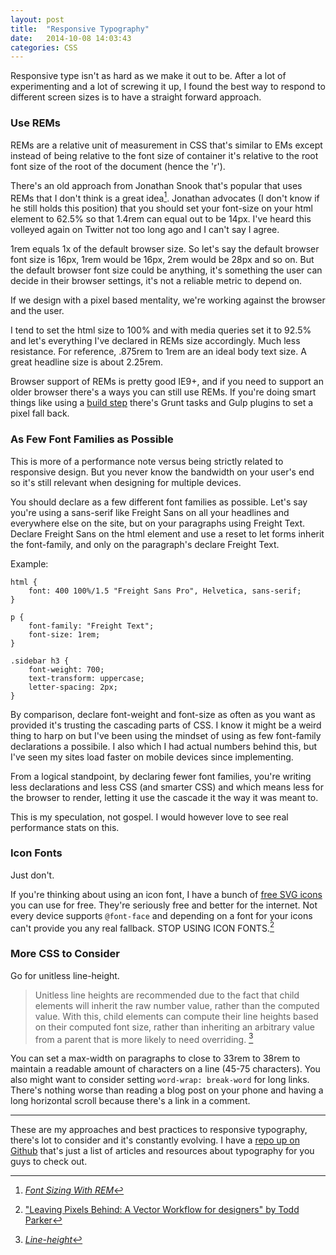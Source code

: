 ```yaml
---
layout: post
title:  "Responsive Typography"
date:   2014-10-08 14:03:43
categories: CSS
---
```


Responsive type isn't as hard as we make it out to be. After a lot of experimenting and a lot of screwing it up, I found the best way to respond to different screen sizes is to have a straight forward approach.

### Use REMs

REMs are a relative unit of measurement in CSS that's similar to EMs except instead of being relative to the font size of container it's relative to the root font size of the root of the document (hence the 'r').

There's an old approach from Jonathan Snook that's popular that uses REMs that I don't think is a great idea[^1]. Jonathan advocates (I don't know if he still holds this position) that you should set your font-size on your html element to 62.5% so that 1.4rem can equal out to be 14px. I've heard this volleyed again on Twitter not too long ago and I can't say I agree.

1rem equals 1x of the default browser size. So let's say the default browser font size is 16px, 1rem would be 16px, 2rem would be 28px and so on. But the default browser font size could be anything, it's something the user can decide in their browser settings, it's not a reliable metric to depend on.

If we design with a pixel based mentality, we're working against the browser and the user.

I tend to set the html size to 100% and with media queries set it to 92.5% and let's everything I've declared in REMs size accordingly. Much less resistance. For reference, .875rem to 1rem are an ideal body text size. A great headline size is about 2.25rem.

Browser support of REMs is pretty good IE9+, and if you need to support an older browser there's a ways you can still use REMs. If you're doing smart things like using a [build step](http://arwhd.co/development/2014/06/25/codekit-vs-grunt-js/) there's Grunt tasks and Gulp plugins to set a pixel fall back.

### As Few Font Families as Possible

This is more of a performance note versus being strictly related to responsive design. But you never know the bandwidth on your user's end so it's still relevant when designing for multiple devices.

You should declare as a few different font families as possible. Let's say you're using a sans-serif like Freight Sans on all your headlines and everywhere else on the site, but on your paragraphs using Freight Text. Declare Freight Sans on the html element and use a reset to let forms inherit the font-family, and only on the paragraph's declare Freight Text.

Example:

<pre class="language-css"><code>html {
	font: 400 100%/1.5 "Freight Sans Pro", Helvetica, sans-serif;
}

p {
	font-family: "Freight Text";
	font-size: 1rem;
}

.sidebar h3 {
	font-weight: 700;
	text-transform: uppercase;
	letter-spacing: 2px;
}
</code></pre>

By comparison, declare font-weight and font-size as often as you want as provided it's trusting the cascading parts of CSS. I know it might be a weird thing to harp on but I've been using the mindset of using as few font-family declarations a possibile. I also which I had actual numbers behind this, but I've seen my sites load faster on mobile devices since implementing.

From a logical standpoint, by declaring fewer font families, you're writing less declarations and less CSS (and smarter CSS) and which means less for the browser to render, letting it use the cascade it the way it was meant to.

This is my speculation, not gospel. I would however love to see real performance stats on this.

### Icon Fonts

Just don't.

If you're thinking about using an icon font, I have a bunch of [free SVG icons](http://charlespeters.net/justafewicons/) you can use for free. They're seriously free and better for the internet. Not every device supports `@font-face` and depending on a font for your icons can't provide you any real fallback. STOP USING ICON FONTS.[^2]

### More CSS to Consider

Go for unitless line-height.

> Unitless line heights are recommended due to the fact that child elements will inherit the raw number value, rather than the computed value. With this, child elements can compute their line heights based on their computed font size, rather than inheriting an arbitrary value from a parent that is more likely to need overriding. [^3]

You can set a max-width on paragraphs to close to 33rem to 38rem to maintain a readable amount of characters on a line (45-75 characters). You also might want to consider setting `word-wrap: break-word` for long links. There's nothing worse than reading a blog post on your phone and having a long horizontal scroll because there's a link in a comment.

---

These are my approaches and best practices to responsive typography, there's lot to consider and it's constantly evolving. I have a [repo up on Github](https://github.com/charlespeters/type-findings) that's just a list of articles and resources about typography for you guys to check out.



[^1]: [_Font Sizing With REM_](http://snook.ca/archives/html_and_css/font-size-with-rem)
[^2]: ["Leaving Pixels Behind: A Vector Workflow for designers" by Todd Parker](https://docs.google.com/presentation/d/1CNQLbqC0krocy_fZrM5fZ-YmQ2JgEADRh3qR6RbOOGk/edit#slide=id.p)
[^3]: [_Line-height_](http://css-tricks.com/almanac/properties/l/line-height/)

